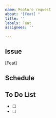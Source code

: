 ```yaml
---
name: Feature request
about: "[Feat] "
title: ''
labels: Feat
assignees: ''

---
```


## Issue 
[Feat]

## Schedule

## To Do List 
- [ ]
- [ ]
